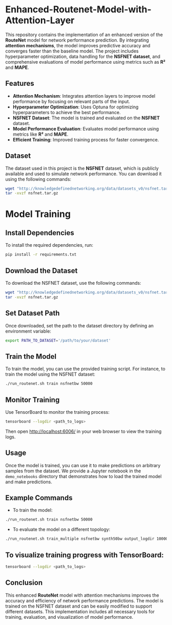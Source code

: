# Enhanced-Routenet-Model-with-Attention-Layer

This repository contains the implementation of an enhanced version of the **RouteNet** model for network performance prediction. By integrating **attention mechanisms**, the model improves predictive accuracy and converges faster than the baseline model. The project includes hyperparameter optimization, data handling for the **NSFNET dataset**, and comprehensive evaluations of model performance using metrics such as **R²** and **MAPE**.

## Features
- **Attention Mechanism**: Integrates attention layers to improve model performance by focusing on relevant parts of the input.
- **Hyperparameter Optimization**: Uses Optuna for optimizing hyperparameters to achieve the best performance.
- **NSFNET Dataset**: The model is trained and evaluated on the **NSFNET** dataset.
- **Model Performance Evaluation**: Evaluates model performance using metrics like **R²** and **MAPE**.
- **Efficient Training**: Improved training process for faster convergence.

## Dataset
The dataset used in this project is the **NSFNET** dataset, which is publicly available and used to simulate network performance. You can download it using the following commands:

```bash
wget "http://knowledgedefinednetworking.org/data/datasets_v0/nsfnet.tar.gz"
tar -xvzf nsfnet.tar.gz
```
# Model Training

## Install Dependencies
To install the required dependencies, run:

```bash
pip install -r requirements.txt
```
## Download the Dataset
To download the NSFNET dataset, use the following commands:

```bash
wget "http://knowledgedefinednetworking.org/data/datasets_v0/nsfnet.tar.gz"
tar -xvzf nsfnet.tar.gz
```

## Set Dataset Path
Once downloaded, set the path to the dataset directory by defining an environment variable:

```bash
export PATH_TO_DATASET='/path/to/your/dataset'
```
## Train the Model
To train the model, you can use the provided training script. For instance, to train the model using the NSFNET dataset:

```bash
./run_routenet.sh train nsfnetbw 50000
```

## Monitor Training
Use TensorBoard to monitor the training process:

```bash
tensorboard --logdir <path_to_logs>
```
Then open [http://localhost:6006/](http://localhost:6006/) in your web browser to view the training logs.

## Usage
Once the model is trained, you can use it to make predictions on arbitrary samples from the dataset. We provide a Jupyter notebook in the `demo_notebooks` directory that demonstrates how to load the trained model and make predictions.

## Example Commands

- To train the model:

```bash
./run_routenet.sh train nsfnetbw 50000
```
- To evaluate the model on a different topology:

```bash
./run_routenet.sh train_multiple nsfnetbw synth50bw output_logdir 100000
```
## To visualize training progress with TensorBoard:

```bash
tensorboard --logdir <path_to_logs>
```
## Conclusion
This enhanced **RouteNet** model with attention mechanisms improves the accuracy and efficiency of network performance predictions. The model is trained on the NSFNET dataset and can be easily modified to support different datasets. This implementation includes all necessary tools for training, evaluation, and visualization of model performance.

